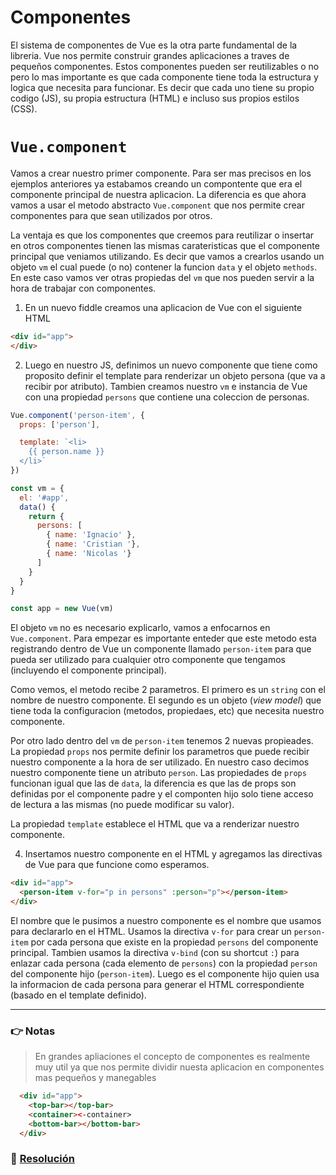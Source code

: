 # Componentes

El sistema de componentes de Vue es la otra parte fundamental de la libreria. Vue nos permite construir grandes aplicaciones a traves de pequeños componentes. Estos componentes pueden ser reutilizables o no pero lo mas importante es que cada componente tiene toda la estructura y logica que necesita para funcionar. Es decir que cada uno tiene su propio codigo (JS), su propia estructura (HTML) e incluso sus propios estilos (CSS).

# `Vue.component`

Vamos a crear nuestro primer componente. Para ser mas precisos en los ejemplos anteriores ya estabamos creando un compontente que era el componente principal de nuestra aplicacion. La diferencia es que ahora vamos a usar el metodo abstracto `Vue.component` que nos permite crear componentes para que sean utilizados por otros.

La ventaja es que los componentes que creemos para reutilizar o insertar en otros componentes tienen las mismas carateristicas que el componente principal que veniamos utilizando. Es decir que vamos a crearlos usando un objeto `vm` el cual puede (o no) contener la funcion `data` y el objeto `methods`. En este caso vamos ver otras propiedas del `vm` que nos pueden servir a la hora de trabajar con componentes.

1. En un nuevo fiddle creamos una aplicacion de Vue con el siguiente HTML
```html
<div id="app">
</div>
```

2. Luego en nuestro JS, definimos un nuevo componente que tiene como proposito definir el template para renderizar un objeto persona (que va a recibir por atributo). Tambien creamos nuestro `vm` e instancia de Vue con una propiedad `persons` que contiene una coleccion de personas.

```javascript
Vue.component('person-item', {
  props: ['person'],

  template: `<li>
    {{ person.name }}
  </li>`
})

const vm = {
  el: '#app',
  data() {
    return {
      persons: [
      	{ name: 'Ignacio' },
        { name: 'Cristian '},
        { name: 'Nicolas '}
      ]
    }
  }
}

const app = new Vue(vm)
```

El objeto `vm` no es necesario explicarlo, vamos a enfocarnos en `Vue.component`. Para empezar es importante enteder que este metodo esta registrando dentro de Vue un componente llamado `person-item` para que pueda ser utilizado para cualquier otro componente que tengamos (incluyendo el componente principal).

Como vemos, el metodo  recibe 2 parametros. El primero es un `string` con el nombre de nuestro componente. El segundo es un objeto (*view model*) que tiene toda la configuracion (metodos, propiedaes, etc) que necesita nuestro componente.

Por otro lado dentro del `vm` de `person-item` tenemos 2 nuevas propieades. La propiedad `props` nos permite definir los parametros que puede recibir nuestro componente a la hora de ser utilizado. En nuestro caso decimos nuestro componente tiene un atributo `person`. Las propiedades de `props` funcionan igual que las de `data`, la diferencia es que las de props son definidas por el componente padre y el componten hijo solo tiene acceso de lectura a las mismas (no puede modificar su valor).

La propiedad `template` establece el HTML que va a renderizar nuestro componente.

4. Insertamos nuestro componente en el HTML y agregamos las directivas de Vue para que funcione como esperamos.
```html
<div id="app">
  <person-item v-for="p in persons" :person="p"></person-item>
</div>
```

El nombre que le pusimos a nuestro componente es el nombre que usamos para declararlo en el HTML. Usamos la directiva `v-for` para crear un `person-item` por cada persona que existe en la propiedad `persons` del componente principal. Tambien usamos la directiva `v-bind` (con su shortcut `:`) para enlazar cada persona (cada elemento de `persons`) con la propiedad `person` del componente hijo (`person-item`). Luego es el componente hijo quien usa la informacion de cada persona para generar el HTML correspondiente (basado en el template definido).

___
### 👉 Notas

> En grandes apliaciones el concepto de componentes es realmente muy util ya que nos permite dividir nuesta aplicacion en componentes mas pequeños y manegables
```html
  <div id="app">
    <top-bar></top-bar>
    <container><-container>
    <bottom-bar></bottom-bar>
  </div>
```

### 📝 [Resolución](https://jsfiddle.net/ianaya89/ngeq7z90)
